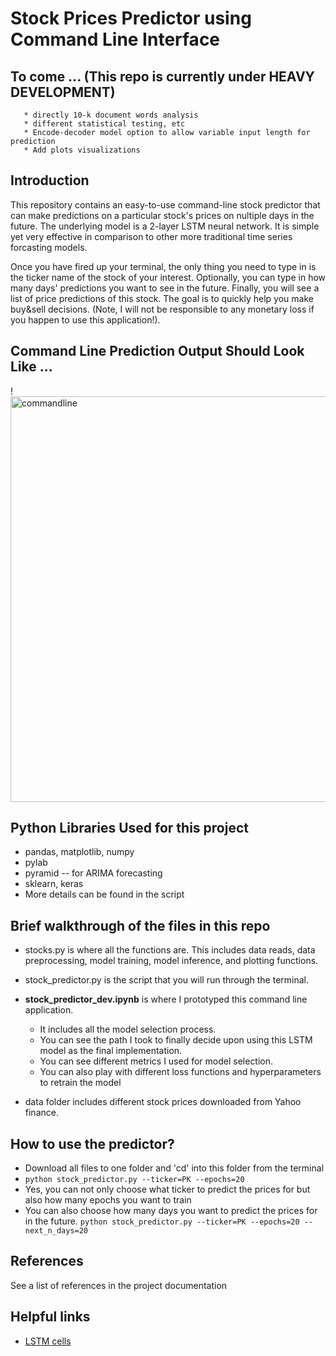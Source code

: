 # Stock Prices Predictor using Command Line Interface

## To come ... (This repo is currently under  **HEAVY DEVELOPMENT**)

       * directly 10-k document words analysis
       * different statistical testing, etc
       * Encode-decoder model option to allow variable input length for prediction
       * Add plots visualizations
       
## Introduction

This repository contains an easy-to-use command-line stock predictor that can make predictions on a particular stock's prices on nultiple days in the future. The underlying model is a 2-layer LSTM neural network. It is simple yet very effective in comparison to other more traditional time series forcasting models.

Once you have fired up your terminal, the only thing you need to type in is the ticker name of the stock of your interest. Optionally, you can type in how many days' predictions you want to see in the future. Finally, you will see a list of price predictions of this stock. The goal is to quickly help you make buy&sell decisions. (Note, I will not be responsible to any monetary loss if you happen to use this application!).

## Command Line Prediction Output Should Look Like ...

!<img width="649" alt="commandline" src="https://user-images.githubusercontent.com/43501958/82501157-a6fd7380-9aa9-11ea-8a17-07f11cdf476d.JPG">

## Python Libraries Used for this project

* pandas, matplotlib, numpy
* pylab
* pyramid -- for ARIMA forecasting
* sklearn, keras
* More details can be found in the script

## Brief walkthrough of the files in this repo

* stocks.py is where all the functions are. This includes data reads, data preprocessing, model training, model inference, and plotting functions.
* stock_predictor.py is the script that you will run through the terminal.
* **stock_predictor_dev.ipynb** is where I prototyped this command line application.
   * It includes all the model selection process. 
   * You can see the path I took to finally decide upon using this LSTM model as the final implementation.
   * You can see different metrics I used for model selection. 
   * You can also play with different loss functions and hyperparameters to retrain the model
   
 * data folder includes different stock prices downloaded from Yahoo finance.
 
 ## How to use the predictor?
 
 * Download all files to one folder and 'cd' into this folder from the terminal
 * `python stock_predictor.py --ticker=PK --epochs=20` 
 * Yes, you can not only choose what ticker to predict the prices for but also how many epochs you want to train
 * You can also choose how many days you want to predict the prices for in the future.
    `python stock_predictor.py --ticker=PK --epochs=20 --next_n_days=20`
    
 ## References
 
 See a list of references in the project documentation
 
 ## Helpful links
 
 * [LSTM cells](https://datascience.stackexchange.com/questions/20413/clarification-on-the-keras-recurrent-unit-cell)
